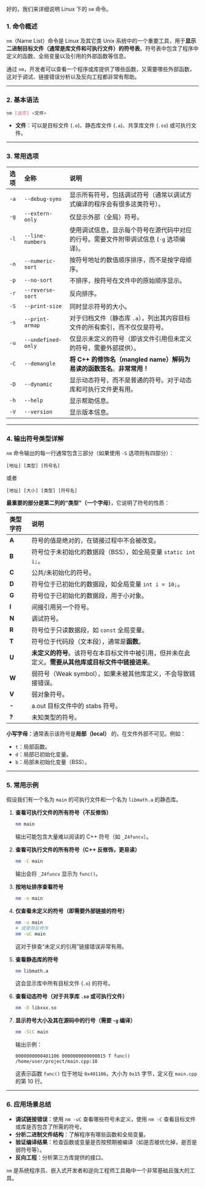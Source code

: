 好的，我们来详细说明 Linux 下的 `nm` 命令。

### 1. 命令概述

`nm`（Name List）命令是 Linux 及其它类 Unix 系统中的一个重要工具，用于**显示二进制目标文件（通常是库文件和可执行文件）的符号表**。符号表中包含了程序中定义的函数、全局变量以及引用的外部函数等信息。

通过 `nm`，开发者可以查看一个程序或库提供了哪些函数，又需要哪些外部函数，这对于调试、链接错误分析以及反向工程都非常有帮助。

---

### 2. 基本语法

```bash
nm [选项] <文件>
```

*   **文件**：可以是目标文件 (`.o`)、静态库文件 (`.a`)、共享库文件 (`.so`) 或可执行文件。

---

### 3. 常用选项

| 选项 | 全称 | 说明 |
| :--- | :--- | :--- |
| `-a` | `--debug-syms` | 显示所有符号，包括调试符号（通常以调试方式编译的程序会有很多这类符号）。 |
| `-g` | `--extern-only` | 仅显示外部（全局）符号。 |
| `-l` | `--line-numbers` | 使用调试信息，显示每个符号在源代码中对应的行号。需要文件附带调试信息 (`-g` 选项编译)。 |
| `-n` | `--numeric-sort` | 按符号地址的数值顺序排序，而不是按字母顺序。 |
| `-p` | `--no-sort` | 不排序，按符号在文件中的原始顺序显示。 |
| `-r` | `--reverse-sort` | 反向排序。 |
| `-S` | `--print-size` | 同时显示符号的大小。 |
| `-s` | `--print-armap` | 对于归档文件（静态库 `.a`），列出其内容目标文件的所有索引，而不仅仅是符号。 |
| `-u` | `--undefined-only` | 仅显示未定义的符号（即该文件引用但未定义的符号，需要外部提供）。 |
| `-C` | `--demangle` | **将 C++ 的修饰名（mangled name）解码为易读的函数签名**。**非常常用！** |
| `-D` | `--dynamic` | 显示动态符号，而不是普通的符号。对于动态库和可执行文件更有用。 |
| `-h` | `--help` | 显示帮助信息。 |
| `-V` | `--version` | 显示版本信息。 |

---

### 4. 输出符号类型详解

`nm` 命令输出的每一行通常包含三部分（如果使用 `-S` 选项则有四部分）：

`[地址] [类型] [符号名]`

或者

`[地址] [大小] [类型] [符号名]`

**最重要的部分是第二列的“类型”（一个字母）**，它说明了符号的性质：

| 类型字符 | 说明 |
| :--- | :--- |
| **A** | 符号的值是绝对的，在链接过程中不会被改变。 |
| **B** | 符号位于未初始化的数据段（BSS），如全局变量 `static int i;`。 |
| **C** | 公共/未初始化的符号。 |
| **D** | 符号位于已初始化的数据段，如全局变量 `int i = 10;`。 |
| **G** | 符号位于已初始化的数据段，用于小对象。 |
| **I** | 间接引用另一个符号。 |
| **N** | 调试符号。 |
| **R** | 符号位于只读数据段，如 `const` 全局变量。 |
| **T** | 符号位于代码段（文本段），通常是**函数**。 |
| **U** | **未定义的符号**。该符号在本目标文件中被引用，但并未在此定义。**需要从其他库或目标文件中链接进来**。 |
| **W** | 弱符号（Weak symbol），如果未被其他库定义，不会导致链接错误。 |
| **V** | 弱对象符号。 |
| **-** | a.out 目标文件中的 stabs 符号。 |
| **?** | 未知类型的符号。 |

**小写字母**：通常表示该符号是**局部（local）** 的，在文件外部不可见。例如：
*   `t`：局部函数。
*   `d`：局部已初始化变量。
*   `b`：局部未初始化变量（BSS）。

---

### 5. 常用示例

假设我们有一个名为 `main` 的可执行文件和一个名为 `libmath.a` 的静态库。

1.  **查看可执行文件的所有符号（不反修饰）**
    ```bash
    nm main
    ```
    输出可能包含大量难以阅读的 C++ 符号（如 `_Z4funcv`）。

2.  **查看可执行文件的所有符号（C++ 反修饰，更易读）**
    ```bash
    nm -C main
    ```
    输出会将 `_Z4funcv` 显示为 `func()`。

3.  **按地址排序查看符号**
    ```bash
    nm -n main
    ```

4.  **仅查看未定义的符号（即需要外部链接的符号）**
    ```bash
    nm -u main
    # 或使用反修饰
    nm -uC main
    ```
    这对于排查“未定义的引用”链接错误非常有用。

5.  **查看静态库的符号**
    ```bash
    nm libmath.a
    ```
    这会显示库中所有目标文件 (`.o`) 的符号。

6.  **查看动态符号（对于共享库 `.so` 或可执行文件）**
    ```bash
    nm -D libxxx.so
    ```

7.  **显示符号大小及其在源码中的行号（需要 `-g` 编译）**
    ```bash
    nm -SlC main
    ```
    输出示例：
    ```
    0000000000401106 0000000000000015 T func()    /home/user/project/main.cpp:10
    ```
    这表示函数 `func()` 位于地址 `0x401106`，大小为 `0x15` 字节，定义在 `main.cpp` 的第 10 行。

---

### 6. 应用场景总结

*   **调试链接错误**：使用 `nm -uC` 查看哪些符号未定义，使用 `nm -C` 查看目标文件或库是否包含了所需的符号。
*   **分析二进制文件结构**：了解程序有哪些函数和全局变量。
*   **验证编译结果**：检查函数或变量是否按预期被编译（如是否被优化掉，是否是弱符号等）。
*   **反向工程**：分析第三方库提供的接口。

`nm` 是系统程序员、嵌入式开发者和逆向工程师工具箱中一个非常基础且强大的工具。
